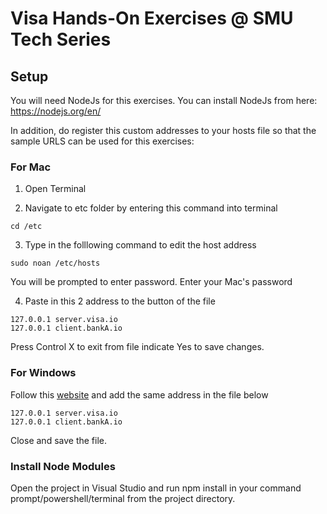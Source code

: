 # Visa Hands-On Exercises @ SMU Tech Series

## Setup
You will need NodeJs for this exercises. You can install NodeJs from here: https://nodejs.org/en/

In addition, do register this custom addresses to your hosts file so that the sample URLS can be used for this exercises:

### For Mac
1. Open Terminal

2. Navigate to etc folder by entering this command into terminal
```
cd /etc
```

3. Type in the folllowing command to edit the host address
```
sudo noan /etc/hosts
```
You will be prompted to enter password. Enter your Mac's password

4. Paste in this 2 address to the button of the file
```
127.0.0.1 server.visa.io
127.0.0.1 client.bankA.io
```
Press Control X to exit from file indicate Yes to save changes.

### For Windows
Follow this [website](https://support.managed.com/kb/a683/how-to-modify-your-hosts-file-so-you-can-work-on-a-site-that-is-not-yet-live.aspx) and add the same address in the file below
```
127.0.0.1 server.visa.io
127.0.0.1 client.bankA.io
```
Close and save the file.

### Install Node Modules
Open the project in Visual Studio and run npm install in your command prompt/powershell/terminal from the project directory.